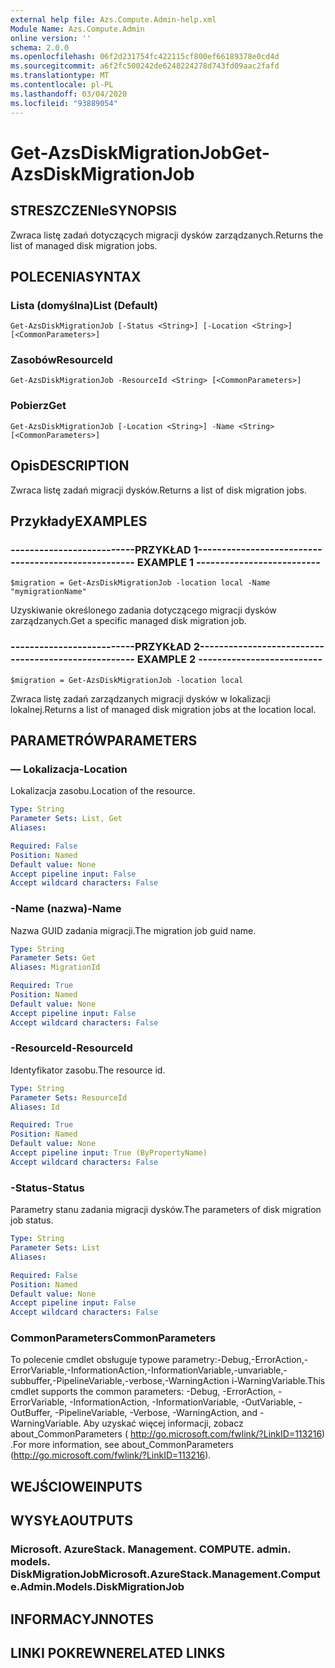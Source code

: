 ```yaml
---
external help file: Azs.Compute.Admin-help.xml
Module Name: Azs.Compute.Admin
online version: ''
schema: 2.0.0
ms.openlocfilehash: 06f2d231754fc422115cf800ef66189378e0cd4d
ms.sourcegitcommit: a6f2fc500242de6248224278d743fd09aac2fafd
ms.translationtype: MT
ms.contentlocale: pl-PL
ms.lasthandoff: 03/04/2020
ms.locfileid: "93889054"
---
```

# <span data-ttu-id="aeb89-101">Get-AzsDiskMigrationJob</span><span class="sxs-lookup"><span data-stu-id="aeb89-101">Get-AzsDiskMigrationJob</span></span>

## <span data-ttu-id="aeb89-102">STRESZCZENIe</span><span class="sxs-lookup"><span data-stu-id="aeb89-102">SYNOPSIS</span></span>
<span data-ttu-id="aeb89-103">Zwraca listę zadań dotyczących migracji dysków zarządzanych.</span><span class="sxs-lookup"><span data-stu-id="aeb89-103">Returns the list of managed disk migration jobs.</span></span>

## <span data-ttu-id="aeb89-104">POLECENIA</span><span class="sxs-lookup"><span data-stu-id="aeb89-104">SYNTAX</span></span>

### <span data-ttu-id="aeb89-105">Lista (domyślna)</span><span class="sxs-lookup"><span data-stu-id="aeb89-105">List (Default)</span></span>
```
Get-AzsDiskMigrationJob [-Status <String>] [-Location <String>] [<CommonParameters>]
```

### <span data-ttu-id="aeb89-106">Zasobów</span><span class="sxs-lookup"><span data-stu-id="aeb89-106">ResourceId</span></span>
```
Get-AzsDiskMigrationJob -ResourceId <String> [<CommonParameters>]
```

### <span data-ttu-id="aeb89-107">Pobierz</span><span class="sxs-lookup"><span data-stu-id="aeb89-107">Get</span></span>
```
Get-AzsDiskMigrationJob [-Location <String>] -Name <String> [<CommonParameters>]
```

## <span data-ttu-id="aeb89-108">Opis</span><span class="sxs-lookup"><span data-stu-id="aeb89-108">DESCRIPTION</span></span>
<span data-ttu-id="aeb89-109">Zwraca listę zadań migracji dysków.</span><span class="sxs-lookup"><span data-stu-id="aeb89-109">Returns a list of disk migration jobs.</span></span>

## <span data-ttu-id="aeb89-110">Przykłady</span><span class="sxs-lookup"><span data-stu-id="aeb89-110">EXAMPLES</span></span>

### <span data-ttu-id="aeb89-111">--------------------------PRZYKŁAD 1--------------------------</span><span class="sxs-lookup"><span data-stu-id="aeb89-111">-------------------------- EXAMPLE 1 --------------------------</span></span>
```
$migration = Get-AzsDiskMigrationJob -location local -Name "mymigrationName"
```

<span data-ttu-id="aeb89-112">Uzyskiwanie określonego zadania dotyczącego migracji dysków zarządzanych.</span><span class="sxs-lookup"><span data-stu-id="aeb89-112">Get a specific managed disk migration job.</span></span>

### <span data-ttu-id="aeb89-113">--------------------------PRZYKŁAD 2--------------------------</span><span class="sxs-lookup"><span data-stu-id="aeb89-113">-------------------------- EXAMPLE 2 --------------------------</span></span>
```
$migration = Get-AzsDiskMigrationJob -location local
```

<span data-ttu-id="aeb89-114">Zwraca listę zadań zarządzanych migracji dysków w lokalizacji lokalnej.</span><span class="sxs-lookup"><span data-stu-id="aeb89-114">Returns a list of managed disk migration jobs at the location local.</span></span>

## <span data-ttu-id="aeb89-115">PARAMETRÓW</span><span class="sxs-lookup"><span data-stu-id="aeb89-115">PARAMETERS</span></span>

### <span data-ttu-id="aeb89-116">— Lokalizacja</span><span class="sxs-lookup"><span data-stu-id="aeb89-116">-Location</span></span>
<span data-ttu-id="aeb89-117">Lokalizacja zasobu.</span><span class="sxs-lookup"><span data-stu-id="aeb89-117">Location of the resource.</span></span>

```yaml
Type: String
Parameter Sets: List, Get
Aliases: 

Required: False
Position: Named
Default value: None
Accept pipeline input: False
Accept wildcard characters: False
```

### <span data-ttu-id="aeb89-118">-Name (nazwa)</span><span class="sxs-lookup"><span data-stu-id="aeb89-118">-Name</span></span>
<span data-ttu-id="aeb89-119">Nazwa GUID zadania migracji.</span><span class="sxs-lookup"><span data-stu-id="aeb89-119">The migration job guid name.</span></span>

```yaml
Type: String
Parameter Sets: Get
Aliases: MigrationId

Required: True
Position: Named
Default value: None
Accept pipeline input: False
Accept wildcard characters: False
```

### <span data-ttu-id="aeb89-120">-ResourceId</span><span class="sxs-lookup"><span data-stu-id="aeb89-120">-ResourceId</span></span>
<span data-ttu-id="aeb89-121">Identyfikator zasobu.</span><span class="sxs-lookup"><span data-stu-id="aeb89-121">The resource id.</span></span>

```yaml
Type: String
Parameter Sets: ResourceId
Aliases: Id

Required: True
Position: Named
Default value: None
Accept pipeline input: True (ByPropertyName)
Accept wildcard characters: False
```

### <span data-ttu-id="aeb89-122">-Status</span><span class="sxs-lookup"><span data-stu-id="aeb89-122">-Status</span></span>
<span data-ttu-id="aeb89-123">Parametry stanu zadania migracji dysków.</span><span class="sxs-lookup"><span data-stu-id="aeb89-123">The parameters of disk migration job status.</span></span>

```yaml
Type: String
Parameter Sets: List
Aliases: 

Required: False
Position: Named
Default value: None
Accept pipeline input: False
Accept wildcard characters: False
```

### <span data-ttu-id="aeb89-124">CommonParameters</span><span class="sxs-lookup"><span data-stu-id="aeb89-124">CommonParameters</span></span>
<span data-ttu-id="aeb89-125">To polecenie cmdlet obsługuje typowe parametry:-Debug,-ErrorAction,-ErrorVariable,-InformationAction,-InformationVariable,-unvariable,-subbuffer,-PipelineVariable,-verbose,-WarningAction i-WarningVariable.</span><span class="sxs-lookup"><span data-stu-id="aeb89-125">This cmdlet supports the common parameters: -Debug, -ErrorAction, -ErrorVariable, -InformationAction, -InformationVariable, -OutVariable, -OutBuffer, -PipelineVariable, -Verbose, -WarningAction, and -WarningVariable.</span></span> <span data-ttu-id="aeb89-126">Aby uzyskać więcej informacji, zobacz about_CommonParameters ( http://go.microsoft.com/fwlink/?LinkID=113216) .</span><span class="sxs-lookup"><span data-stu-id="aeb89-126">For more information, see about_CommonParameters (http://go.microsoft.com/fwlink/?LinkID=113216).</span></span>

## <span data-ttu-id="aeb89-127">WEJŚCIOWE</span><span class="sxs-lookup"><span data-stu-id="aeb89-127">INPUTS</span></span>

## <span data-ttu-id="aeb89-128">WYSYŁA</span><span class="sxs-lookup"><span data-stu-id="aeb89-128">OUTPUTS</span></span>

### <span data-ttu-id="aeb89-129">Microsoft. AzureStack. Management. COMPUTE. admin. models. DiskMigrationJob</span><span class="sxs-lookup"><span data-stu-id="aeb89-129">Microsoft.AzureStack.Management.Compute.Admin.Models.DiskMigrationJob</span></span>

## <span data-ttu-id="aeb89-130">INFORMACYJN</span><span class="sxs-lookup"><span data-stu-id="aeb89-130">NOTES</span></span>

## <span data-ttu-id="aeb89-131">LINKI POKREWNE</span><span class="sxs-lookup"><span data-stu-id="aeb89-131">RELATED LINKS</span></span>

